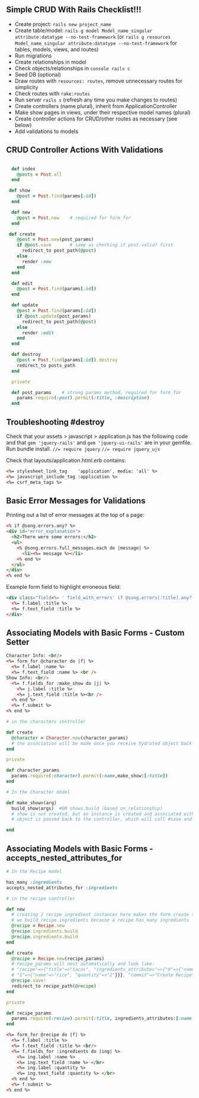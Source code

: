 ## Simple CRUD With Rails Checklist!!!

- Create project: `rails new project_name`
- Create table/model: `rails g model Model_name_singular attribute:datatype --no-test-framework` (or `rails g resources Model_name_singular attribute:datatype --no-test-framework` for tables, models, views, and routes)
- Run migrations
- Create relationships in model
- Check objects/relationships in `console rails c`
- Seed DB (optional)
- Draw routes with `resources: routes`, remove unnecessary routes for simplicity
- Check routes with `rake:routes`
- Run server `rails s` (refresh any time you make changes to routes)
- Create controllers (name plural), inherit from ApplicationController
- Make show pages in views, under their respective model names (plural)
- Create controller actions for CRUD/other routes as necessary (see below)
- Add validations to models

## CRUD Controller Actions With Validations

```ruby

  def index
    @posts = Post.all
  end

 def show
    @post = Post.find(params[:id])
  end

  def new
    @post = Post.new    # required for form_for
  end

 def create
    @post = Post.new(post_params)
    if @post.save       # same as checking if post.valid? first
      redirect_to post_path(@post)
    else
      render :new
    end
  end

  def edit
    @post = Post.find(params[:id])
  end

  def update
    @post = Post.find(params[:id])
    if @post.update(post_params)
      redirect_to post_path(@post)
    else
      render :edit
    end
  end

  def destroy
    @post = Post.find(params[:id]).destroy
    redirect_to posts_path
  end

  private

  def post_params    # strong params method, required for form_for
    params.require(:post).permit(:title, :description)
  end

  ```

  ## Troubleshooting #destroy

  Check that your assets > javascript > application.js has the following code and that `gem 'jquery-rails'` and `gem 'jquery-ui-rails'` are in your gemfile. Run bundle install.
  `//= require jquery`
  `//= require jquery_ujs`

  Check that layouts/application.html.erb contains:

  ```HTML
  <%= stylesheet_link_tag    'application', media: 'all' %>
  <%= javascript_include_tag :application %>
  <%= csrf_meta_tags %>
  ```

  ## Basic Error Messages for Validations

  Printing out a list of error messages at the top of a page:

  ```HTML
  <% if @song.errors.any? %>
  <div id="error_explanation">
    <h2>There were some errors:</h2>
    <ul>
      <% @song.errors.full_messages.each do |message| %>
        <li><%= message %></li>
      <% end %>
    </ul>
  </div>
<% end %>
```

  Example form field to highlight erroneous field:

  ```HTML
  <div class="field<%= ' field_with_errors' if @song.errors[:title].any? %>">
    <%= f.label :title %>
    <%= f.text_field :title %>
  </div>
  ```

## Associating Models with Basic Forms - Custom Setter

```HTML
Character Info: <br/>
<%= form_for @character do |f| %>
  <%= f.label :name %>
  <%= f.text_field :name %> <br />
Show Info: <br/>
  <%= f.fields_for :make_show do |j| %>
    <%= j.label :title %>
    <%= j.text_field :title %><br />
  <% end %>
  <%= f.submit %>
<% end %>
```    

```ruby
# in the characters controller

def create
  @character = Character.new(character_params)
  # the association will be made once you receive hydrated object back from #make_show= and call save in the create method
end

private

def character_params
  params.require(:character).permit(:name,make_show:[:title])
end
```

```ruby
# In the Character model

def make_show=(arg)
  build_show(args)  #OR shows.build (based on relationship)
  # show is not created, but an instance is created and associated with the character
  # object is passed back to the controller, which will call #save and persist it

end

```

## Associating Models with Basic Forms - accepts_nested_attributes_for

```ruby
# In the Recipe model

has_many :ingredients
accepts_nested_attributes_for :ingredients

```

```ruby
# in the recipe controller

def new
  # creating 2 recipe ingredient instances here makes the form create two different ingredient objects associated with this recipe
  # we build recipe.ingredients because a recipe has_many ingredients
  @recipe = Recipe.new
  @recipe.ingredients.build
  @recipe.ingredients.build
end

def create
  @recipe = Recipe.new(recipe_params)
  # recipe_params will nest automatically and look like:
  # "recipe"=>{"title"=>"tacos", "ingredients_attributes"=>{"0"=>{"name"=>"beans","quantity"=>"1"},
  # "1"=>{"name"=>"rice", "quantity"=>"2"}}}, "commit"=>"Create Recipe"}
  @recipe.save!
  redirect_to recipe_path(@recipe)
end

private

def recipe_params
  params.require(:recipe).permit(:title, ingredients_attributes:[:name, :quantity])
end

```

```HTML
<%= form_for @recipe do |f| %>
  <%= f.label :title %>
  <%= f.text_field :title %> <br/>
  <%= f.fields_for :ingredients do |ing| %>
    <%= ing.label :name %>
    <%= ing.text_field :name %> </br>
    <%= ing.label :quantity %>
    <%= ing.text_field :quantity %> </br>
  <% end %>
  <%= f.submit %>
<% end %>
```    
